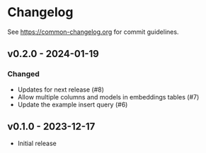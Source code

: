 # Changelog

See https://common-changelog.org for commit guidelines.

## v0.2.0 - 2024-01-19

### Changed

- Updates for next release (#8)
- Allow multiple columns and models in embeddings tables (#7)
- Update the example insert query (#6)

## v0.1.0 - 2023-12-17

- Initial release
